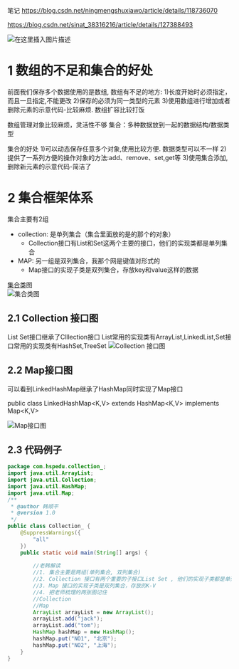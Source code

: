 笔记
https://blog.csdn.net/ningmengshuxiawo/article/details/118736070

https://blog.csdn.net/sinat_38316216/article/details/127388493

![在这里插入图片描述](https://img-blog.csdnimg.cn/20210714200047776.png?x-oss-process=image/watermark,type_ZmFuZ3poZW5naGVpdGk,shadow_10,text_aHR0cHM6Ly9ibG9nLmNzZG4ubmV0L25pbmdtZW5nc2h1eGlhd28=,size_16,color_FFFFFF,t_70)

# 1 数组的不足和集合的好处

前面我们保存多个数据使用的是数组,
数组有不足的地方:
1)长度开始时必须指定，而且一旦指定,不能更改
2)保存的必须为同一类型的元素
3)使用数组进行增加或者删除元素的示意代码-比较麻烦. 数组扩容比较打饭

数组管理对象比较麻烦，灵活性不够
集合：多种数据放到一起的数据结构/数据类型

集合的好处
1)可以动态保存任意多个对象,使用比较方便. 数据类型可以不一样
2)提供了一系列方便的操作对象的方法:add、remove、set,get等
3)使用集合添加,删除新元素的示意代码-简洁了


# 2 集合框架体系


集合主要有2组
- collection: 是单列集合（集合里面放的是的那个的对象）
	- Collection接口有List和Set这两个主要的接口，他们的实现类都是单列集合
- MAP: 另一组是双列集合，我那个网是键值对形式的
	- Map接口的实现子类是双列集合，存放key和value这样的数据





[集合类](https://so.csdn.net/so/search?q=%E9%9B%86%E5%90%88%E7%B1%BB&spm=1001.2101.3001.7020)图  
![集合类图](https://img-blog.csdnimg.cn/0fb47a7b590b4540954ae3a1606fbe76.png#pic_center)

## 2.1 Collection 接口图  

List Set接口继承了Clllection接口
List常用的实现类有ArrayList,LinkedList,Set接口常用的实现类有HashSet,TreeSet
![Collection 接口图](https://img-blog.csdnimg.cn/00d7515347a441458ca659fbfe7c2629.png#pic_center)

## 2.2 Map接口图  

可以看到LinkedHashMap继承了HashMap同时实现了Map接口

public class LinkedHashMap<K,V>
    extends HashMap<K,V>
    implements Map<K,V>

![Map接口图](https://img-blog.csdnimg.cn/d1241df8097d40cdbc7824f0e8c8fb87.png#pic_center)

## 2.3 代码例子

```java
package com.hspedu.collection_;
import java.util.ArrayList;
import java.util.Collection;
import java.util.HashMap;
import java.util.Map;
/**
 * @author 韩顺平
 * @version 1.0
 */
public class Collection_ {
    @SuppressWarnings({
        "all"
    })
    public static void main(String[] args) {
      
        //老韩解读
        //1. 集合主要是两组(单列集合, 双列集合)
        //2. Collection 接口有两个重要的子接口List Set , 他们的实现子类都是单列集合
        //3. Map 接口的实现子类是双列集合，存放的K-V
        //4. 把老师梳理的两张图记住
        //Collection
        //Map
        ArrayList arrayList = new ArrayList();
        arrayList.add("jack");
        arrayList.add("tom");
        HashMap hashMap = new HashMap();
        hashMap.put("NO1", "北京");
        hashMap.put("NO2", "上海");
    }
}
```